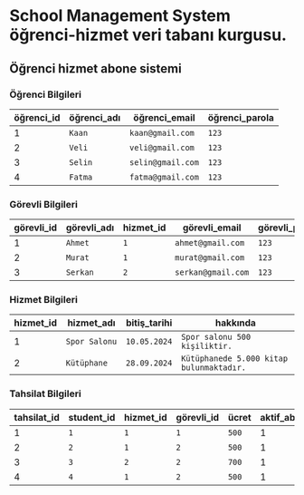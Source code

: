 # School Management System öğrenci-hizmet veri tabanı kurgusu. 
 ## Öğrenci hizmet abone sistemi

 ### Öğrenci  Bilgileri
 
| öğrenci_id   |öğrenci_adı  |öğrenci_email     |öğrenci_parola       |
|------|---------------------|-------------------|-----------------|
|1     |         `Kaan `      |`kaan@gmail.com`   |`123`          |
|2     |         `Veli `      |`veli@gmail.com`   |`123`          |
|3     |         `Selin `      |`selin@gmail.com`   |`123`          |
|4     |         `Fatma `      |`fatma@gmail.com`   |`123`          |


 ### Görevli  Bilgileri
 
| görevli_id  |görevli_adı |hizmet_id   |görevli_email         |görevli_parola      |
|-------|----------------------|----|---------------|------------------------|
|1     |         `Ahmet  `     |`1` |`ahmet@gmail.com`   |`123`          |
|2     |         `Murat  `     |`1` |`murat@gmail.com`   |`123`          |
|3     |         `Serkan  `    |`2` |`serkan@gmail.com`   |`123`          |


 ### Hizmet   Bilgileri
 
| hizmet_id    |hizmet_adı   |bitiş_tarihi |  hakkında   |
|-------|-------------------|---------------|--------------------------------|
|1     |  `Spor Salonu `    |`10.05.2024`   |`Spor salonu 500 kişiliktir.` |
|2     |  `Kütüphane `     |`28.09.2024`   |`Kütüphanede 5.000 kitap bulunmaktadır.` |

 ### Tahsilat  Bilgileri
 
| tahsilat_id  |student_id |hizmet_id| görevli_id  |ücret  |aktif_abone    |
|------|-----------------|--------|---|---------|-----------------------------|
|1     |         `1 `      |`1`            |`1`   |`500`      |1
|2     |         `2 `      |`1`            |`2`   |`500`      |1
|3     |         `3 `      |`2`            |`2`   |`700`      |1
|4     |         `4 `      |`1`            |`2`   |`500`      |1

